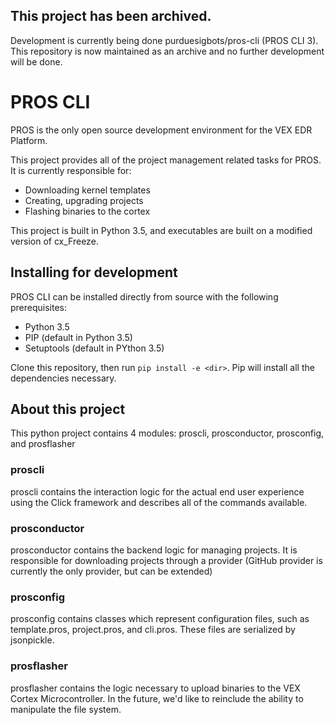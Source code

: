 ## This project has been archived.
Development is currently being done purduesigbots/pros-cli (PROS CLI 3). This repository is now maintained as an archive and no further development will be done.

# PROS CLI

PROS is the only open source development environment for the VEX EDR Platform.

This project provides all of the project management related tasks for PROS. It is currently responsible for:
 - Downloading kernel templates
 - Creating, upgrading projects
 - Flashing binaries to the cortex

This project is built in Python 3.5, and executables are built on a modified version of cx_Freeze.

## Installing for development
PROS CLI can be installed directly from source with the following prerequisites:
 - Python 3.5
 - PIP (default in Python 3.5)
 - Setuptools (default in PYthon 3.5)

Clone this repository, then run `pip install -e <dir>`. Pip will install all the dependencies necessary.

## About this project
This python project contains 4 modules: proscli, prosconductor, prosconfig, and prosflasher

### proscli
proscli contains the interaction logic for the actual end user experience using the Click framework and
describes all of the commands available.

### prosconductor
prosconductor contains the backend logic for managing projects. It is responsible for downloading projects through a
provider (GitHub provider is currently the only provider, but can be extended)


### prosconfig
prosconfig contains classes which represent configuration files, such as template.pros, project.pros, and cli.pros.
These files are serialized by jsonpickle.

### prosflasher
prosflasher contains the logic necessary to upload binaries to the VEX Cortex Microcontroller. In the future, we'd like
to reinclude the ability to manipulate the file system.
